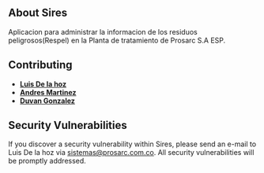 ## About Sires

Aplicacion para administrar la informacion de los residuos peligrosos(Respel) en la Planta de tratamiento de Prosarc S.A ESP.

## Contributing

- **[Luis De la hoz](https://github.com/Lsickle)**
- **[Andres Martinez](https://github.com/Alejo5004)**
- **[Duvan Gonzalez](https://github.com/LoquilloDuvan)**

## Security Vulnerabilities

If you discover a security vulnerability within Sires, please send an e-mail to Luis De la hoz via [sistemas@prosarc.com.co](mailto:sistemas@prosarc.com.co). All security vulnerabilities will be promptly addressed.
